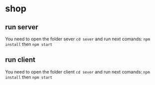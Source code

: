 # shop
## run server
You need to open the folder sever ```cd sever``` and run next comands:
```npm install```
then
```npm start```
## run client
You need to open the folder client ```cd sever``` and run next comands:
```npm install```
then
```npm start```
